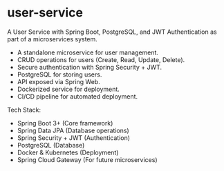 # user-service
A User Service with Spring Boot, PostgreSQL, and JWT Authentication as part of a microservices system.

- A standalone microservice for user management.
- CRUD operations for users (Create, Read, Update, Delete).
- Secure authentication with Spring Security + JWT.
- PostgreSQL for storing users.
- API exposed via Spring Web.
- Dockerized service for deployment.
- CI/CD pipeline for automated deployment.
  
Tech Stack:
- Spring Boot 3+ (Core framework)
- Spring Data JPA (Database operations)
- Spring Security + JWT (Authentication)
- PostgreSQL (Database)
- Docker & Kubernetes (Deployment)
- Spring Cloud Gateway (For future microservices)
